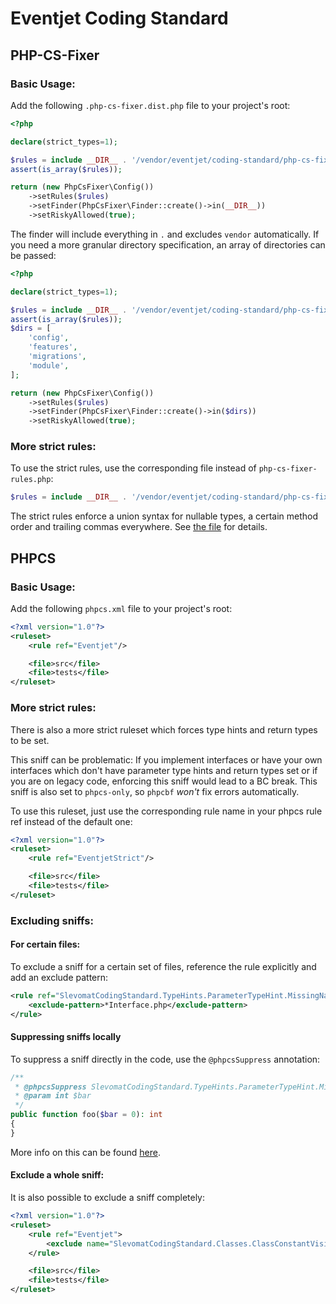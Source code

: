 # Eventjet Coding Standard

## PHP-CS-Fixer
### Basic Usage:
Add the following `.php-cs-fixer.dist.php` file to your project's root:
```php
<?php

declare(strict_types=1);

$rules = include __DIR__ . '/vendor/eventjet/coding-standard/php-cs-fixer-rules.php';
assert(is_array($rules));

return (new PhpCsFixer\Config())
    ->setRules($rules)
    ->setFinder(PhpCsFixer\Finder::create()->in(__DIR__))
    ->setRiskyAllowed(true);
```

The finder will include everything in `.` and excludes `vendor` automatically.
If you need a more granular directory specification, an array of directories can be passed:
```php
<?php

declare(strict_types=1);

$rules = include __DIR__ . '/vendor/eventjet/coding-standard/php-cs-fixer-rules.php';
assert(is_array($rules));
$dirs = [
    'config',
    'features',
    'migrations',
    'module',
];

return (new PhpCsFixer\Config())
    ->setRules($rules)
    ->setFinder(PhpCsFixer\Finder::create()->in($dirs))
    ->setRiskyAllowed(true);
```

### More strict rules:
To use the strict rules, use the corresponding file instead of `php-cs-fixer-rules.php`:
```php
$rules = include __DIR__ . '/vendor/eventjet/coding-standard/php-cs-fixer-strict-rules.php';
```
The strict rules enforce a union syntax for nullable types, a certain method order and trailing commas everywhere.
See [the file](https://github.com/eventjet/coding-standard/blob/master/php-cs-fixer-strict-rules.php) for details.

## PHPCS
### Basic Usage:
Add the following `phpcs.xml` file to your project's root:
```xml
<?xml version="1.0"?>
<ruleset>
    <rule ref="Eventjet"/>

    <file>src</file>
    <file>tests</file>
</ruleset>
```

### More strict rules:
There is also a more strict ruleset which forces type hints and return types to be set.

This sniff can be problematic: If you implement interfaces or have your own interfaces which don't have
parameter type hints and return types set or if you are on legacy code, enforcing this sniff would lead to a BC break.
This sniff is also set to `phpcs-only`, so `phpcbf` _won't_ fix errors automatically. 

To use this ruleset, just use the corresponding rule name in your phpcs rule ref instead of the default one:

```xml
<?xml version="1.0"?>
<ruleset>
    <rule ref="EventjetStrict"/>

    <file>src</file>
    <file>tests</file>
</ruleset>
```

### Excluding sniffs:
#### For certain files:
To exclude a sniff for a certain set of files, reference  the rule explicitly and add an exclude pattern:

```xml
<rule ref="SlevomatCodingStandard.TypeHints.ParameterTypeHint.MissingNativeTypeHint">
    <exclude-pattern>*Interface.php</exclude-pattern>
</rule>
```
#### Suppressing sniffs locally
To suppress a sniff directly in the code, use the `@phpcsSuppress` annotation:
```php
/**
 * @phpcsSuppress SlevomatCodingStandard.TypeHints.ParameterTypeHint.MissingNativeTypeHint
 * @param int $bar
 */
public function foo($bar = 0): int
{
}
```

More info on this can be found [here](https://github.com/slevomat/coding-standard#suppressing-sniffs-locally).
#### Exclude a whole sniff:
It is also possible to exclude a sniff completely:
```xml
<?xml version="1.0"?>
<ruleset>
    <rule ref="Eventjet">
        <exclude name="SlevomatCodingStandard.Classes.ClassConstantVisibility"/>
    </rule>

    <file>src</file>
    <file>tests</file>
</ruleset>
```
